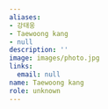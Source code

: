 ```yaml
---
aliases:
- 강태웅
- Taewoong kang
- null
description: ''
image: images/photo.jpg
links:
  email: null
name: Taewoong kang
role: unknown
---
```

